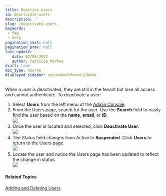 ```yaml
---
title: Deactive users
id: deactivate-users
description: ''
slug: /deactivate-users
keywords: 
 - faq
 - help
pagination_next: null
pagination_prev: null
last_update: 
   date: 02/08/2022
   author: Patricia McPhee
draft: true
doc_type: how-to
displayed_sidebar: secureWorkforceSidebar
---
```




When a user is deactivated, they are still in the tenant but lose all access and cannot authenticate. To deactivate a user:

1.  Select **Users** from the left menu of the [Admin Console](/docs/secure-work/workforce-settings/admin-console/admin-console-login).
2.  From the Users page, search for the user. Use the **Search** field to easily find the user based on the **name**, **email**, or **ID**.  
    ![](/images/users/search_user.PNG)
3.  Once the user is located and selected, click **Deactivate User**.  
    ![](/images/users/deactivate_user_john_racer.PNG)
4.  The Status field changes from Active to **Suspended**. Click **Users** to return to the Users page.  
    ![](/images/users/user_suspended_john_racer.PNG)
5.  Locate the user and notice the Users page has been updated to reflect the change in status.  
    ![](/images/users/users_list_suspended_jracer.PNG)



#### Related Topics
[Adding and Deleting Users](/docs/secure-work/workforce-settings/users/adding-deleting-users)